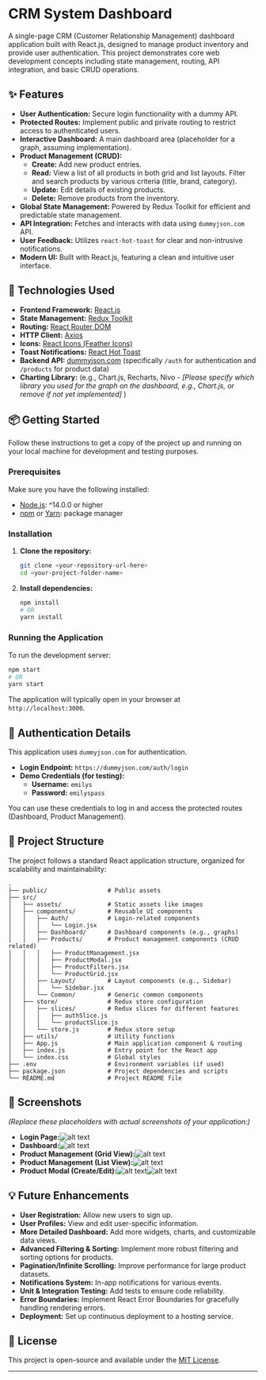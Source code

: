 # CRM System Dashboard

A single-page CRM (Customer Relationship Management) dashboard application built with React.js, designed to manage product inventory and provide user authentication. This project demonstrates core web development concepts including state management, routing, API integration, and basic CRUD operations.

## ✨ Features

  * **User Authentication:** Secure login functionality with a dummy API.
  * **Protected Routes:** Implement public and private routing to restrict access to authenticated users.
  * **Interactive Dashboard:** A main dashboard area (placeholder for a graph, assuming implementation).
  * **Product Management (CRUD):**
      * **Create:** Add new product entries.
      * **Read:** View a list of all products in both grid and list layouts. Filter and search products by various criteria (title, brand, category).
      * **Update:** Edit details of existing products.
      * **Delete:** Remove products from the inventory.
  * **Global State Management:** Powered by Redux Toolkit for efficient and predictable state management.
  * **API Integration:** Fetches and interacts with data using `dummyjson.com` API.
  * **User Feedback:** Utilizes `react-hot-toast` for clear and non-intrusive notifications.
  * **Modern UI:** Built with React.js, featuring a clean and intuitive user interface.

## 🚀 Technologies Used

  * **Frontend Framework:** [React.js](https://react.dev/)
  * **State Management:** [Redux Toolkit](https://redux-toolkit.js.org/)
  * **Routing:** [React Router DOM](https://reactrouter.com/en/main)
  * **HTTP Client:** [Axios](https://axios-http.com/)
  * **Icons:** [React Icons (Feather Icons)](https://react-icons.github.io/react-icons/icons/fi/)
  * **Toast Notifications:** [React Hot Toast](https://react-hot-toast.com/)
  * **Backend API:** [dummyjson.com](https://dummyjson.com/) (specifically `/auth` for authentication and `/products` for product data)
  * **Charting Library:** (e.g., Chart.js, Recharts, Nivo - *[Please specify which library you used for the graph on the dashboard, e.g., Chart.js, or remove if not yet implemented]* )

## 📦 Getting Started

Follow these instructions to get a copy of the project up and running on your local machine for development and testing purposes.

### Prerequisites

Make sure you have the following installed:

  * [Node.js](https://nodejs.org/): ^14.0.0 or higher
  * [npm](https://www.npmjs.com/) or [Yarn](https://yarnpkg.com/): package manager

### Installation

1.  **Clone the repository:**
    ```bash
    git clone <your-repository-url-here>
    cd <your-project-folder-name>
    ```
2.  **Install dependencies:**
    ```bash
    npm install
    # OR
    yarn install
    ```

### Running the Application

To run the development server:

```bash
npm start
# OR
yarn start
```

The application will typically open in your browser at `http://localhost:3000`.

## 🔑 Authentication Details

This application uses `dummyjson.com` for authentication.

  * **Login Endpoint:** `https://dummyjson.com/auth/login`
  * **Demo Credentials (for testing):**
      * **Username:** `emilys`
      * **Password:** `emilyspass`

You can use these credentials to log in and access the protected routes (Dashboard, Product Management).

## 📁 Project Structure

The project follows a standard React application structure, organized for scalability and maintainability:

```
.
├── public/                 # Public assets
├── src/
│   ├── assets/             # Static assets like images
│   ├── components/         # Reusable UI components
│   │   ├── Auth/           # Login-related components
│   │   │   └── Login.jsx
│   │   ├── Dashboard/      # Dashboard components (e.g., graphs)
│   │   ├── Products/       # Product management components (CRUD related)
│   │   │   ├── ProductManagement.jsx
│   │   │   ├── ProductModal.jsx
│   │   │   ├── ProductFilters.jsx
│   │   │   └── ProductGrid.jsx
│   │   ├── Layout/         # Layout components (e.g., Sidebar)
│   │   │   └── Sidebar.jsx
│   │   └── Common/         # Generic common components
│   ├── store/              # Redux store configuration
│   │   ├── slices/         # Redux slices for different features
│   │   │   ├── authSlice.js
│   │   │   └── productSlice.js
│   │   └── store.js        # Redux store setup
│   ├── utils/              # Utility functions
│   ├── App.js              # Main application component & routing
│   ├── index.js            # Entry point for the React app
│   └── index.css           # Global styles
├── .env                    # Environment variables (if used)
├── package.json            # Project dependencies and scripts
└── README.md               # Project README file
```

## 📸 Screenshots

*(Replace these placeholders with actual screenshots of your application:)*

  * **Login Page:**![alt text](image.png)
  * **Dashboard:**![alt text](image-1.png)
  * **Product Management (Grid View):**![alt text](image-2.png)
  * **Product Management (List View):**![alt text](image-3.png)
  * **Product Modal (Create/Edit):**![alt text](image-4.png)![alt text](image-5.png)

## 💡 Future Enhancements

  * **User Registration:** Allow new users to sign up.
  * **User Profiles:** View and edit user-specific information.
  * **More Detailed Dashboard:** Add more widgets, charts, and customizable data views.
  * **Advanced Filtering & Sorting:** Implement more robust filtering and sorting options for products.
  * **Pagination/Infinite Scrolling:** Improve performance for large product datasets.
  * **Notifications System:** In-app notifications for various events.
  * **Unit & Integration Testing:** Add tests to ensure code reliability.
  * **Error Boundaries:** Implement React Error Boundaries for gracefully handling rendering errors.
  * **Deployment:** Set up continuous deployment to a hosting service.

## 📄 License

This project is open-source and available under the [MIT License](https://opensource.org/licenses/MIT).

-----